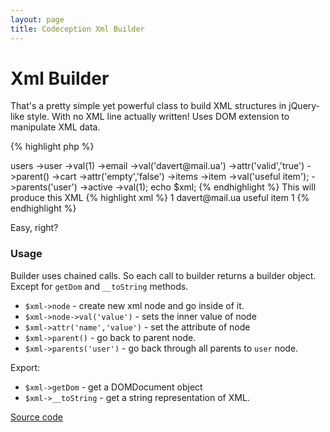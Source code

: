 ```yaml
---
layout: page
title: Codeception Xml Builder
---
```


# Xml Builder

That's a pretty simple yet powerful class to build XML structures in jQuery-like style. With no XML line actually written!
Uses DOM extension to manipulate XML data.

{% highlight php %}
<?php

$xml = new \Codeception\Util\XmlBuilder();
$xml->users
	->user
		->val(1)
		->email
			->val('davert@mail.ua')
			->attr('valid','true')
			->parent()
		->cart
			->attr('empty','false')
			->items
				->item
					->val('useful item');
				->parents('user')
		->active
			->val(1);
echo $xml;
{% endhighlight %}

This will produce this XML

{% highlight xml %}

<?xml version="1.0"?>
<users>
	<user>
		1
		<email valid="true">davert@mail.ua</email>
		<cart empty="false">
			<items>
				<item>useful item</item>
			</items>
		</cart>
		<active>1</active>
	</user>
</users>
{% endhighlight %}

Easy, right?

### Usage

Builder uses chained calls. So each call to builder returns a builder object. Except for `getDom` and `__toString` methods.

* `$xml->node` - create new xml node and go inside of it. 
* `$xml->node->val('value')` - sets the inner value of node
* `$xml->attr('name','value')` - set the attribute of node
* `$xml->parent()` - go back to parent node.
* `$xml->parents('user')` - go back through all parents to `user` node.

Export:

* `$xml->getDom` - get a DOMDocument object
* `$xml->__toString` - get a string representation of XML.

[Source code](https://github.com/Codeception/Codeception/blob/master/src/Codeception/Util/XmlBuilder.php)